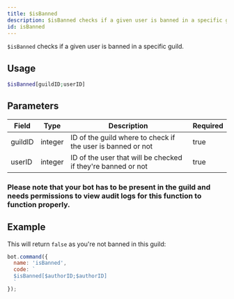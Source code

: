 ```yaml
---
title: $isBanned 
description: $isBanned checks if a given user is banned in a specific guild.
id: isBanned
---
```


`$isBanned` checks if a given user is banned in a specific guild.

## Usage

```php
$isBanned[guildID;userID]
```

## Parameters 


| Field   | Type    | Description                                                  | Required |
| ------- | ------- | ------------------------------------------------------------ | -------- |
| guildID | integer | ID of the guild where to check if the user is banned or not  | true      |
| userID  | integer | ID of the user that will be checked if they're banned or not | true      |

### Please note that your bot has to be present in the guild and needs permissions to view audit logs for this function to function properly.

## Example

This will return `false` as you're not banned in this guild:

```javascript
bot.command({
  name: 'isBanned',
  code: `
  $isBanned[$authorID;$authorID]
  `
});
```
